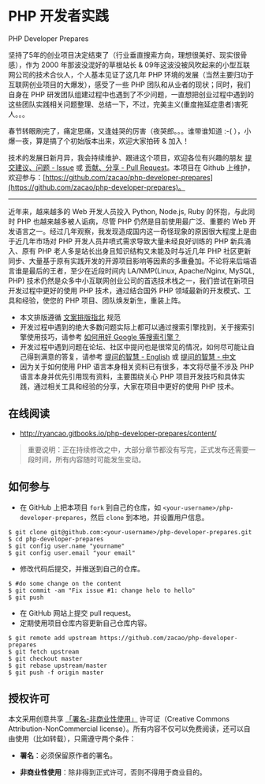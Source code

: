 # PHP 开发者实践
PHP Developer Prepares

坚持了5年的创业项目决定结束了（行业垂直搜索方向，理想很美好、现实很骨感），作为 2000 年那波没混好的草根站长 & 09年这波没被风吹起来的小型互联网公司的技术合伙人，个人基本见证了这几年 PHP 环境的发展（当然主要归功于互联网创业项目的大爆发），感受了一些 PHP 团队和从业者的现状；同时，我们自身在 PHP 研发团队组建过程中也遇到了不少问题，一直想把创业过程中遇到的这些团队实践相关问题整理、总结一下，不过，完美主义(重度拖延症患者)害死人。。。

春节转眼刷完了，痛定思痛，又逢娃哭的厉害（夜哭郎。。。谁带谁知道 :-( ），小爆一夜，算是搞了个初始版本出来，欢迎大家拍砖 & 加入！

技术的发展日新月异，我会持续维护、跟进这个项目，欢迎各位有兴趣的朋友 [提交建议、问题 - Issue](https://github.com/zacao/php-developer-prepares/issues) 或 [贡献、分享 - Pull Request](https://github.com/zacao/php-developer-prepares/pulls)。本项目在 Github 上维护，欢迎参与：[https://github.com/zacao/php-developer-prepares](https://github.com/zacao/php-developer-prepares)。

***

近年来，越来越多的 Web 开发人员投入 Python, Node.js, Ruby 的怀抱，与此同时 PHP 也越来越多被人诟病，尽管 PHP 仍然是目前使用最广泛、重要的 Web 开发语言之一。经过几年观察，我发现造成国内这一奇怪现象的原因很大程度上是由于近几年市场对 PHP 开发人员井喷式需求导致大量未经良好训练的 PHP 新兵涌入、原有 PHP 老人多是站长出身且知识结构又未能及时与近几年 PHP 社区更新同步、大量基于原有实践开发的开源项目影响等因素的多重叠加。不论将来后端语言谁是最后的王者，至少在近段时间内 LA/NMP(Linux, Apache/Nginx, MySQL, PHP) 技术仍然是众多中小互联网创业公司的首选技术栈之一，我们尝试在新项目开发过程中更好的使用 PHP 技术，通过结合国外 PHP 领域最新的开发模式、工具和经验，使您的 PHP 项目、团队焕发新生，重装上阵。

  * 本文排版遵循 [文案排版指北](https://github.com/sparanoid/chinese-copywriting-guidelines) 规范
  * 开发过程中遇到的绝大多数问题实际上都可以通过搜索引擎找到，关于搜索引擎使用技巧，请参考  [如何用好 Google 等搜索引擎？](http://www.zhihu.com/question/20161362)
  * 开发过程中遇到问题在论坛、社区中提问也是很常见的情况，如何尽可能让自己得到满意的答复，请参考 [提问的智慧 - English](http://www.catb.org/~esr/faqs/smart-questions.html) 或 [提问的智慧 - 中文](http://www.beiww.com/doc/oss/smart-questions.html)
  * 因为关于如何使用 PHP 语言本身相关资料已有很多，本文将尽量不涉及 PHP 语言本身并优先引用现有资料，主要围绕关心 PHP 项目开发技巧和具体实践，通过相关工具和经验的分享，大家在项目中更好的使用 PHP 技术。


## 在线阅读

 * http://ryancao.gitbooks.io/php-developer-prepares/content/

> 重要说明：正在持续修改之中，大部分章节都没有写完，正式发布还需要一段时间，所有内容随时可能发生变动。

## 如何参与

* 在 GitHub 上把本项目 `fork` 到自己的仓库，如 `<your-username>/php-developer-prepares`，然后 `clone` 到本地，并设置用户信息。
```
$ git clone git@github.com:<your-username>/php-developer-prepares.git
$ cd php-developer-prepares
$ git config user.name "yourname"
$ git config user.email "your email"
```
* 修改代码后提交，并推送到自己的仓库。
```
$ #do some change on the content
$ git commit -am "Fix issue #1: change helo to hello"
$ git push
```
* 在 GitHub 网站上提交 pull request。
* 定期使用项目仓库内容更新自己仓库内容。
```
$ git remote add upstream https://github.com/zacao/php-developer-prepares
$ git fetch upstream
$ git checkout master
$ git rebase upstream/master
$ git push -f origin master
```


## 授权许可

本文采用创意共享 [「署名-非商业性使用」](http://creativecommons.org/licenses/by-nc-nd/3.0/deed.zh) 许可证（Creative Commons Attribution-NonCommercial license）。所有内容不仅可以免费阅读，还可以自由使用（比如转载），只需遵守两个条件：

- **署名**：必须保留原作者的署名。

- **非商业性使用**：除非得到正式许可，否则不得用于商业目的。